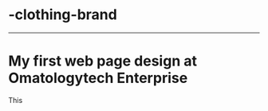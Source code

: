 # -clothing-brand

_______________________________________________________________________________

<h1>My first web page design at Omatologytech Enterprise</h1>
<p>This </p>
